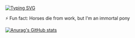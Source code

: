 [![Typing SVG](https://readme-typing-svg.demolab.com?font=Fira+Code&weight=700&size=40&pause=1000&color=FFB902&background=83838300&center=true&repeat=false&random=false&width=435&lines=Hi+there!%F0%9F%91%8B+I'm+not+looking+for+anything%2C+just+peace)](https://git.io/typing-svg)

<!--
**VladislavApelgants/VladislavApelgants** is a ✨ _special_ ✨ repository because its `README.md` (this file) appears on your GitHub profile.

Here are some ideas to get you started:

- 🔭 I’m currently working on ...
- 🌱 I’m currently learning ...
- 👯 I’m looking to collaborate on ...
- 🤔 I’m looking for help with ...
- 💬 Ask me about ...
- 📫 How to reach me: ...
- 😄 Pronouns: ...
- ⚡ Fun fact: ...
-->

⚡ Fun fact: Horses die from work, but I'm an immortal pony

[![Anurag's GitHub stats](https://github-readme-stats-sigma-fawn.vercel.app/api?username=VladislavApelgants&show_icons=true&theme=midnight-purple)](https://github.com/anuraghazra/github-readme-stats)

